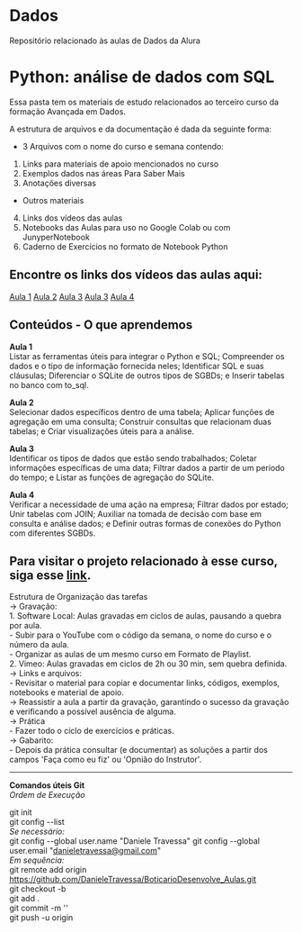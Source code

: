 # Dados
Repositório relacionado às aulas de Dados da Alura

# Python: análise de dados com SQL

Essa pasta tem os materiais de estudo relacionados ao terceiro curso da formação Avançada em Dados.

A estrutura de arquivos e da documentação é dada da seguinte forma:  
- 3 Arquivos com o nome do curso e semana contendo:  
1. Links para materiais de apoio mencionados no curso  
2. Exemplos dados nas áreas Para Saber Mais  
3. Anotações diversas
- Outros materiais  
4. Links dos vídeos das aulas  
5. Notebooks das Aulas para uso no Google Colab ou com JunyperNotebook  
6. Caderno de Exercícios no formato de Notebook Python

## Encontre os links dos vídeos das aulas aqui:
[Aula 1]()
[Aula 2]()
[Aula 3]()
[Aula 3]()
[Aula 4]()

## Conteúdos - O que aprendemos  
**Aula 1**  
Listar as ferramentas úteis para integrar o Python e SQL;
Compreender os dados e o tipo de informação fornecida neles;
Identificar SQL e suas cláusulas;
Diferenciar o SQLite de outros tipos de SGBDs; e
Inserir tabelas no banco com to_sql.  

**Aula 2**  
Selecionar dados específicos dentro de uma tabela;
Aplicar funções de agregação em uma consulta;
Construir consultas que relacionam duas tabelas; e
Criar visualizações úteis para a análise.  

**Aula 3**  
Identificar os tipos de dados que estão sendo trabalhados;
Coletar informações específicas de uma data;
Filtrar dados a partir de um período do tempo; e
Listar as funções de agregação do SQLite.   
   
**Aula 4**  
Verificar a necessidade de uma ação na empresa;
Filtrar dados por estado;
Unir tabelas com JOIN;
Auxiliar na tomada de decisão com base em consulta e análise dados; e
Definir outras formas de conexões do Python com diferentes SGBDs.    

Para visitar o projeto relacionado à esse curso, siga esse [link]().  
-------------------------------------------------------------------------------------------
Estrutura de Organização das tarefas  
-> Gravação:  
    1. Software Local: Aulas gravadas em ciclos de aulas, pausando a quebra por aula.  
    - Subir para o YouTube com o código da semana, o nome do curso e o número da aula.  
    - Organizar as aulas de um mesmo curso em Formato de Playlist.  
    2. Vimeo: Aulas gravadas em ciclos de 2h ou 30 min, sem quebra definida.  
-> Links e arquivos:  
    - Revisitar o material para copiar e documentar links, códigos, exemplos, notebooks e material de apoio.  
-> Reassistir a aula a partir da gravação, garantindo o sucesso da gravação e verificando a possível ausência de alguma.  
-> Prática  
    - Fazer todo o ciclo de exercícios e práticas.  
-> Gabarito:  
    - Depois da prática consultar (e documentar) as soluções a partir dos campos 'Faça como eu fiz' ou 'Opnião do Instrutor'.  

----------------------------------------------------------
**Comandos úteis Git**  
*Ordem de Execução*  

git init  
git config --list  
*Se necessário:*  
git config --global user.name "Daniele Travessa" 
git config --global user.email "danieletravessa@gmail.com"   
*Em sequência:*  
git remote add origin https://github.com/DanieleTravessa/BoticarioDesenvolve_Aulas.git  
git checkout -b <branch nova>  
git add .  
git commit -m ''  
git push -u origin <branch nova>  

